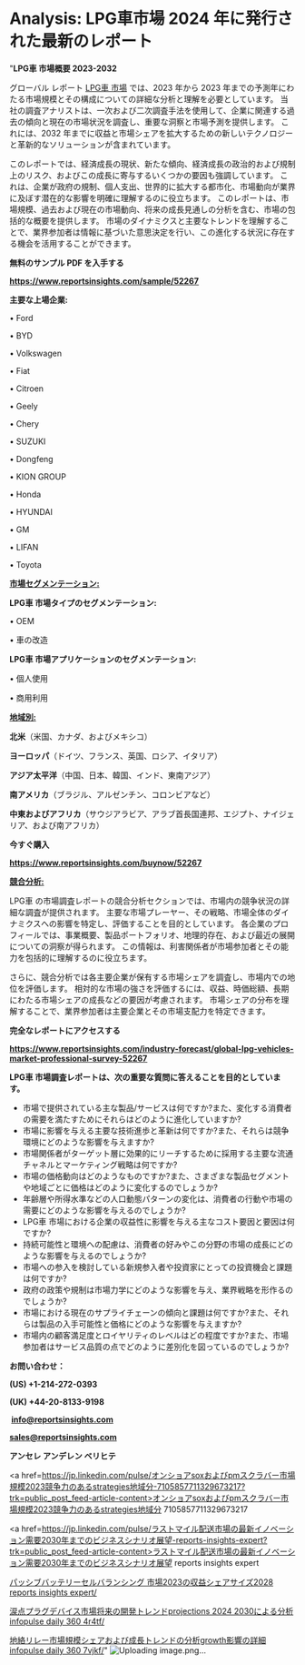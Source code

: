 # Analysis: LPG車市場 2024 年に発行された最新のレポート

"<strong>LPG車 市場概要 2023-2032</strong>

グローバル レポート <a href=https://www.reportsinsights.com/sample/52267>LPG車 市場</a> では、2023 年から 2023 年までの予測年にわたる市場規模とその構成についての詳細な分析と理解を必要としています。 当社の調査アナリストは、一次および二次調査手法を使用して、企業に関連する過去の傾向と現在の市場状況を調査し、重要な洞察と市場予測を提供します。 これには、2032 年までに収益と市場シェアを拡大​​するための新しいテクノロジーと革新的なソリューションが含まれています。

このレポートでは、経済成長の現状、新たな傾向、経済成長の政治的および規制上のリスク、およびこの成長に寄与するいくつかの要因も強調しています。 これは、企業が政府の規制、個人支出、世界的に拡大する都市化、市場動向が業界に及ぼす潜在的な影響を明確に理解するのに役立ちます。 このレポートは、市場規模、過去および現在の市場動向、将来の成長見通しの分析を含む、市場の包括的な概要を提供します。 市場のダイナミクスと主要なトレンドを理解することで、業界参加者は情報に基づいた意思決定を行い、この進化する状況に存在する機会を活用することができます。

<strong><b>無料のサンプル PDF を入手する</b></strong>

<a href=https://www.reportsinsights.com/sample/52267><strong><u>https://www.reportsinsights.com/sample/52267</u></strong></a>

<strong>主要な上場企業:</strong>

• Ford

• BYD

• Volkswagen

• Fiat

• Citroen

• Geely

• Chery

• SUZUKI

• Dongfeng

• KION GROUP

• Honda

• HYUNDAI

• GM

• LIFAN

• Toyota

<strong><u>市場セグメンテーション</u></strong><strong><u>:</u></strong>

<strong>LPG車 市場タイプのセグメンテーション:</strong>

• OEM

• 車の改造

<strong>LPG車 市場アプリケーションのセグメンテーション:</strong>

• 個人使用

• 商用利用

<strong><u>地域別</u></strong><strong><u>:</u></strong>

<strong>北米</strong>（米国、カナダ、およびメキシコ）

<strong>ヨーロッパ</strong>（ドイツ、フランス、英国、ロシア、イタリア）

<strong>アジア太平洋</strong>（中国、日本、韓国、インド、東南アジア）

<strong>南アメリカ</strong>（ブラジル、アルゼンチン、コロンビアなど）

<strong>中東およびアフリカ</strong>（サウジアラビア、アラブ首長国連邦、エジプト、ナイジェリア、および南アフリカ）

<strong>今すぐ購入</strong>

<a href=https://www.reportsinsights.com/buynow/52267><strong><u>https://www.reportsinsights.com/buynow/52267</u></strong></a>

<strong><u>競合分析:</u></strong>

LPG車 の市場調査レポートの競合分析セクションでは、市場内の競争状況の詳細な調査が提供されます。 主要な市場プレーヤー、その戦略、市場全体のダイナミクスへの影響を特定し、評価することを目的としています。 各企業のプロフィールでは、事業概要、製品ポートフォリオ、地理的存在、および最近の展開についての洞察が得られます。 この情報は、利害関係者が市場参加者とその能力を包括的に理解するのに役立ちます。

さらに、競合分析では各主要企業が保有する市場シェアを調査し、市場内での地位を評価します。 相対的な市場の強さを評価するには、収益、時価総額、長期にわたる市場シェアの成長などの要因が考慮されます。 市場シェアの分布を理解することで、業界参加者は主要企業とその市場支配力を特定できます。

<strong>完全なレポートにアクセスする</strong>

<a href=https://www.reportsinsights.com/industry-forecast/global-lpg-vehicles-market-professional-survey-52267><strong><u><b>https://www.reportsinsights.com/industry-forecast/global-lpg-vehicles-market-professional-survey-52267</b></u></strong></a>

<strong><b>LPG車 市場調査レポートは、次の重要な質問に答えることを目的としています。</b></strong>
<ul>
  <li>市場で提供されている主な製品/サービスは何ですか?また、変化する消費者の需要を満たすためにそれらはどのように進化していますか?</li>
  <li>市場に影響を与える主要な技術進歩と革新は何ですか?また、それらは競争環境にどのような影響を与えますか?</li>
  <li>市場関係者がターゲット層に効果的にリーチするために採用する主要な流通チャネルとマーケティング戦略は何ですか?</li>
  <li>市場の価格動向はどのようなものですか?また、さまざまな製品セグメントや地域ごとに価格はどのように変化するのでしょうか?</li>
  <li>年齢層や所得水準などの人口動態パターンの変化は、消費者の行動や市場の需要にどのような影響を与えるのでしょうか?</li>
  <li>LPG車 市場における企業の収益性に影響を与える主なコスト要因と要因は何ですか?</li>
  <li>持続可能性と環境への配慮は、消費者の好みやこの分野の市場の成長にどのような影響を与えるのでしょうか?</li>
  <li>市場への参入を検討している新規参入者や投資家にとっての投資機会と課題は何ですか?</li>
  <li>政府の政策や規制は市場力学にどのような影響を与え、業界戦略を形作るのでしょうか?</li>
  <li>市場における現在のサプライチェーンの傾向と課題は何ですか?また、それらは製品の入手可能性と価格にどのような影響を与えますか?</li>
  <li>市場内の顧客満足度とロイヤリティのレベルはどの程度ですか?また、市場参加者はサービス品質の点でどのように差別化を図っているのでしょうか?</li>
</ul>
<strong>お問い合わせ：</strong>

<strong>(US) +1-214-272-0393</strong>

<strong>(UK) +44-20-8133-9198</strong>

<strong> </strong><a href=info@reportsinsights.com><strong><u>info@reportsinsights.com</u></strong></a>

<a href=sales@reportsinsights.com><strong><u>sales@reportsinsights.com</u></strong></a>

<strong>アンセレ アンデレン ベリヒテ</strong>

<a href=https://jp.linkedin.com/pulse/オンショアsoxおよびpmスクラバー市場規模2023競争力のあるstrategies地域分-7105857711329673217?trk=public_post_feed-article-content>オンショアsoxおよびpmスクラバー市場規模2023競争力のあるstrategies地域分 7105857711329673217</a>

<a href=https://jp.linkedin.com/pulse/ラストマイル配送市場の最新イノベーション需要2030年までのビジネスシナリオ展望-reports-insights-expert?trk=public_post_feed-article-content>ラストマイル配送市場の最新イノベーション需要2030年までのビジネスシナリオ展望 reports insights expert</a>

<a href=https://www.linkedin.com/pulse/パッシブバッテリーセルバランシング-市場2023の収益シェアサイズ2028-reports-insights-expert/>パッシブバッテリーセルバランシング 市場2023の収益シェアサイズ2028 reports insights expert/</a>

<a href=https://www.linkedin.com/pulse/涙点プラグデバイス市場将来の開発トレンドprojections-2024-2030による分析-infopulse-daily-360-4r4tf/>涙点プラグデバイス市場将来の開発トレンドprojections 2024 2030による分析 infopulse daily 360 4r4tf/</a>

<a href=https://www.linkedin.com/pulse/地絡リレー市場規模シェアおよび成長トレンドの分析growth影響の詳細-infopulse-daily-360-7vjkf/>地絡リレー市場規模シェアおよび成長トレンドの分析growth影響の詳細 infopulse daily 360 7vjkf/</a>"
![Uploading image.png…]()

